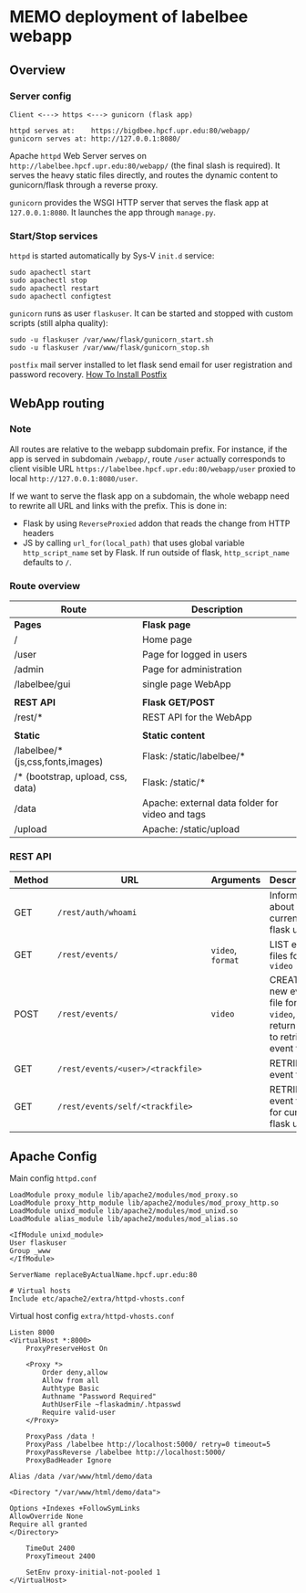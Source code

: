 # MEMO deployment of labelbee webapp

Overview
------------

### Server config

```
Client <---> https <---> gunicorn (flask app)

httpd serves at:    https://bigdbee.hpcf.upr.edu:80/webapp/
gunicorn serves at: http://127.0.0.1:8080/
```

Apache `httpd` Web Server serves on `http://labelbee.hpcf.upr.edu:80/webapp/` (the final slash is required). It serves the heavy static files directly, and routes the dynamic content to gunicorn/flask through a reverse proxy. 

`gunicorn` provides the WSGI HTTP server that serves the flask app at `127.0.0.1:8080`. It launches the app through `manage.py`.

### Start/Stop services

`httpd` is started automatically by Sys-V `init.d` service:

```
sudo apachectl start
sudo apachectl stop
sudo apachectl restart
sudo apachectl configtest
```

`gunicorn` runs as user `flaskuser`. It can be started and stopped with custom scripts (still alpha quality):

```
sudo -u flaskuser /var/www/flask/gunicorn_start.sh
sudo -u flaskuser /var/www/flask/gunicorn_stop.sh
```

`postfix` mail server installed to let flask send email for user registration and password recovery. 
[How To Install Postfix](https://www.digitalocean.com/community/tutorials/how-to-install-postfix-on-centos-6)


WebApp routing
----------------

### Note 

All routes are relative to the webapp subdomain prefix. For instance, if the app is served in subdomain `/webapp/`, route `/user` actually corresponds to client visible URL `https://labelbee.hpcf.upr.edu:80/webapp/user` proxied to local `http://127.0.0.1:8080/user`.

If we want to serve the flask app on a subdomain, the whole webapp need to rewrite all URL and links with the prefix. This is done in:

- Flask by using `ReverseProxied` addon that reads the change from HTTP headers
- JS by calling `url_for(local_path)` that uses global variable `http_script_name` set by Flask. If run outside of flask, `http_script_name` defaults to `/`.

### Route overview

| Route     | Description    |
| --------- | --- |
| **Pages** | **Flask page**
| /               | Home page |
| /user           | Page for logged in users |
| /admin          | Page for administration | |
| /labelbee/gui   | single page WebApp |
| |
| **REST API** | **Flask GET/POST**
| /rest/*         | REST API for the WebApp |
| |
| **Static**   | **Static content**
| /labelbee/* (js,css,fonts,images)    | Flask: /static/labelbee/* |
| /* (bootstrap, upload, css, data)    | Flask: /static/*
| /data     | Apache: external data folder for video and tags |
| /upload   | Apache: /static/upload  |

### REST API

| Method    | URL    | Arguments | Description |
| --------- | --- | ------ | ----- |
| GET   | `/rest/auth/whoami` | | Information about current flask user |
| GET   | `/rest/events/`     | `video`, `format` | LIST event files for `video` |
| POST   | `/rest/events/`     | `video` | CREATE new event file for `video`, return URI to retrieve event file |
| GET   | `/rest/events/<user>/<trackfile>`     | | RETRIEVE event file |
| GET   | `/rest/events/self/<trackfile>`     | | RETRIEVE event file for current flask user |


Apache Config
-------------

Main config `httpd.conf`

```
LoadModule proxy_module lib/apache2/modules/mod_proxy.so
LoadModule proxy_http_module lib/apache2/modules/mod_proxy_http.so
LoadModule unixd_module lib/apache2/modules/mod_unixd.so
LoadModule alias_module lib/apache2/modules/mod_alias.so

<IfModule unixd_module>
User flaskuser
Group _www
</IfModule>

ServerName replaceByActualName.hpcf.upr.edu:80

# Virtual hosts
Include etc/apache2/extra/httpd-vhosts.conf
```

Virtual host config `extra/httpd-vhosts.conf`

```
Listen 8000
<VirtualHost *:8000>
    ProxyPreserveHost On

    <Proxy *>
        Order deny,allow
        Allow from all
        Authtype Basic
        Authname "Password Required"
        AuthUserFile ~flaskadmin/.htpasswd
        Require valid-user
    </Proxy>

    ProxyPass /data !
    ProxyPass /labelbee http://localhost:5000/ retry=0 timeout=5
    ProxyPassReverse /labelbee http://localhost:5000/
    ProxyBadHeader Ignore

Alias /data /var/www/html/demo/data

<Directory "/var/www/html/demo/data"> 

Options +Indexes +FollowSymLinks
AllowOverride None
Require all granted
</Directory>

    TimeOut 2400
    ProxyTimeout 2400

    SetEnv proxy-initial-not-pooled 1
</VirtualHost>
